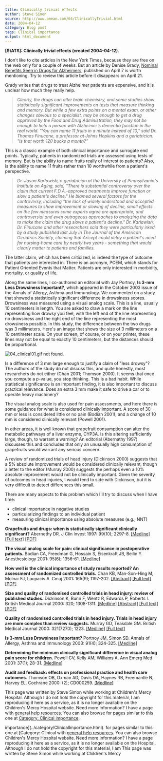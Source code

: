 ```yaml
---
title: Clinically trivial effects
author: Steve Simon
source: http://www.pmean.com/04/ClinicallyTrivial.html
date: 2004-04-12
category: Blog post
tags: Clinical importance
output: html_document
---
```

**[StATS]: Clinically trivial effects (created
2004-04-12)**.

I don\'t like to cite articles in the New York Times, because they are
free on the web only for a couple of weeks. But an article by Denise
Grady, [Nominal Benefits Seen in Drugs for
Alzheimers](http://www.nytimes.com/2004/04/07/health/07ALZH.html?ex=1082545788&ei=1&en=6aa8ecca5c561087),
published on April 7 is worth mentioning. Try to review this article
before it disappears on April 21.

Grady writes that drugs to treat Alzheimer patients are expensive, and
it is unclear how much they really help.

> *Clearly, the drugs can alter brain chemistry, and some studies show
> statistically significant improvements on tests that measure thinking
> and memory. But while a few extra points on a mental exam, or other
> changes obvious to a specialist, may be enough to get a drug approved
> by the Food and Drug Administration, they may not be enough to help a
> person with Alzheimer\'s dementia function in the real world. \"You
> can name 11 fruits in a minute instead of 10,\" said Dr. Thomas
> Finucane, a professor at Johns Hopkins and a geriatrician. \"Is that
> worth 120 bucks a month?\"*

This is a classic example of both clinical importance and surrogate end
points. Typically, patients in randomized trials are assessed using
tests of memory. But is the ability to name fruits really of interest to
patients? Also, is the ability to name 11 fruits rather than 10
worthwhile from a patient\'s perspective.

> *Dr. Jason Karlawish, a geriatrician at the University of
> Pennsylvania\'s Institute on Aging, said, \"There is substantial
> controversy over the claim that current F.D.A.-approved treatments
> improve function or slow a patient\'s decline.\" He blamed several
> factors for the controversy, including \"the lack of widely understood
> and accepted measures to show improvement or slowing of decline, small
> effects on the few measures some experts agree are appropriate, and
> controversial and even outrageous approaches to analyzing the data to
> make the claim the drug slows a patient\'s decline.\" Dr. Karlawish,
> Dr. Finucane and other researchers said they were particularly irked
> by a study published last July in The Journal of the American
> Geriatrics Society, claiming that Aricept could delay a patient\'s
> need for nursing-home care by nearly two years - something that would
> clearly matter to patients and families.*

The latter claim, which has been criticized, is indeed the type of
outcome that patients are interested in. There is an acronym, POEM,
which stands for Patient Oriented Events that Matter. Patients are only
interested in morbidity, mortality, or quality of life.

Along the same lines, I co-authored an editorial with Jay Portnoy, **Is
3-mm Less Drowsiness Important?**, which appeared in the October 2003
issue of the Annals of Allergy, Asthma and Immunology. We commented on a
study that showed a statistically significant difference in drowsiness
scores. Drowsiness was measured using a visual analog scale. This is a
line, usually 10 centimeters in length. You are asked to draw a mark on
the line representing how drowsy you feel, with the left end of the line
representing no drowsiness and the right end of the line representing
the most drowsiness possible. In this study, the difference between the
two drugs was 3 millimeters. Here\'s an image that shows the size of 3
millimeters on a 10 centimeter scale. On your screen, of course, or on
your printer, these lines may not be equal to exactly 10 centimeters,
but the distances should be proportional.

![04_clinical01.gif not found.](../../../web/images/04/ClinicallyTrivial01.png)

Is a difference of 3 mm large enough to justify a claim of \"less
drowsy\"? The authors of the study do not discuss this, and quite
honestly, most researchers do not either (Chan 2001; Thomson 2000). It
seems that once you compute a p-value, you stop thinking. This is a bad
habit. While statistical significance is an important finding, it is
also important to discuss practical relevance. Does an extra 3 mm make
it safe to drive a car or to operate heavy machinery?

The visual analog scale is also used for pain assessments, and here
there is some guidance for what is considered clinically important. A
score of 30 mm or less is considered little or no pain (Bodian 2001),
and a change of 10 mm is considered clinically relevant (Powell 2001).

In other areas, it is well known that grapefruit consumption can alter
the metabolic pathways of a liver enzyme, CYP3A. Is this altering
sufficiently large, though, to warrant a warning? An editorial
(Abernathy 1997) discusses this and concludes that only an unusually
high consumption of grapefruits would warrant any serious concern.

A review of randomized trials of head injury (Dickinson 2000) suggests
that a 5% absolute improvement would be considered clinically relevant,
though a letter to the editor (Murray 2000) suggests the perhaps even a
10% absolute improvement would not be clinically important. Given the
severity of outcomes in head injuries, I would tend to side with
Dickinson, but it is very difficult to detect differences this small.

There are many aspects to this problem which I\'ll try to discuss when I
have time:

-   clinical importance in negative studies
-   particularizing findings to an individual patient
-   measuring clinical importance using absolute measures (e.g., NNT)

**Grapefruits and drugs: when is statistically significant clinically
significant?** Abernethy DR. J Clin Invest 1997: 99(10); 2297-8.
[\[Medline\]](http://www.ncbi.nlm.nih.gov/entrez/query.fcgi?cmd=Retrieve&db=PubMed&list_uids=9153265&dopt=Abstract)
[\[Full text\]](http://www.jci.org/cgi/content/full/99/10/2297)
[\[PDF\]](http://www.jci.org/cgi/reprint/99/10/2297)

**The visual analog scale for pain: clinical significance in
postoperative patients.** Bodian CA, Freedman G, Hossain S, Eisenkraft
JB, Beilin Y. Anesthesiology 2001: 95(6); 1356-61.
[\[Medline\]](http://www.ncbi.nlm.nih.gov/entrez/query.fcgi?cmd=Retrieve&db=PubMed&list_uids=11748392&dopt=Abstract)

**How well is the clinical importance of study results reported? An
assessment of randomized controlled trials.** Chan KB, Man-Son-Hing M,
Molnar FJ, Laupacis A. Cmaj 2001: 165(9); 1197-202.
[\[Abstract\]](http://www.cmaj.ca/cgi/content/abstract/165/9/1197)
[\[Full text\]](http://www.cmaj.ca/cgi/content/full/165/9/1197)
[\[PDF\]](http://www.cmaj.ca/cgi/reprint/165/9/1197.pdf)

**Size and quality of randomised controlled trials in head injury:
review of published studies.** Dickinson K, Bunn F, Wentz R, Edwards P,
Roberts I. British Medical Journal 2000: 320; 1308-1311.
[\[Medline\]](http://www.ncbi.nlm.nih.gov/entrez/query.fcgi?cmd=Retrieve&db=PubMed&list_uids=10807622&dopt=Abstract)
[\[Abstract\]](http://bmj.bmjjournals.com/cgi/content/abstract/320/7245/1308)
[\[Full
text\]](http://bmj.bmjjournals.com/cgi/content/full/320/7245/1308)
[\[PDF\]](http://bmj.bmjjournals.com/cgi/reprint/320/7245/1308.pdf)

**Quality of randomised controlled trials in head injury. Trials in head
injury are more complex than review suggests.** Murray GD, Teasdale GM.
British Medical Journal 2000: 321(7270); 1223.
[\[Medline\]](http://www.ncbi.nlm.nih.gov/entrez/query.fcgi?cmd=Retrieve&db=PubMed&list_uids=11073525&dopt=Abstract)
[\[Full
text\]](http://bmj.bmjjournals.com/cgi/content/full/321/7270/1223)

**Is 3-mm Less Drowsiness Important?** Portnoy JM, Simon SD. Annals of
Allergy, Asthma and Immunology 2003: 91(4); 324-325.
[\[Medline\]](http://www.ncbi.nlm.nih.gov/entrez/query.fcgi?cmd=Retrieve&db=PubMed&list_uids=14582809&dopt=Abstract)

**Determining the minimum clinically significant difference in visual
analog pain score for children.** Powell CV, Kelly AM, Williams A. Ann
Emerg Med 2001: 37(1); 28-31.
[\[Medline\]](http://www.ncbi.nlm.nih.gov/entrez/query.fcgi?cmd=Retrieve&db=PubMed&list_uids=11145767&dopt=Abstract)

**Audit and feedback: effects on professional practice and health care
outcomes.** Thomson OB, Oxman AD, Davis DA, Haynes RB, Freemantle N,
Harvey EL. Cochrane 2000: (2); CD000259.
[\[Medline\]](http://www.ncbi.nlm.nih.gov/entrez/query.fcgi?cmd=Retrieve&db=PubMed&list_uids=10796520&dopt=Abstract)

This page was written by Steve Simon while working at Children\'s Mercy
Hospital. Although I do not hold the copyright for this material, I am
reproducing it here as a service, as it is no longer available on the
Children\'s Mercy Hospital website. Need more information? I have a page
with [general help resources](../GeneralHelp.html). You can also browse
for pages similar to this one at [Category: Clinical
importance](../category/ClinicalImportance.html).
<!---More--->
importance](../category/ClinicalImportance.html).
for pages similar to this one at [Category: Clinical
with [general help resources](../GeneralHelp.html). You can also browse
Children\'s Mercy Hospital website. Need more information? I have a page
reproducing it here as a service, as it is no longer available on the
Hospital. Although I do not hold the copyright for this material, I am
This page was written by Steve Simon while working at Children\'s Mercy

<!---Do not use
**[StATS]: Clinically trivial effects (created
This page was written by Steve Simon while working at Children\'s Mercy
Hospital. Although I do not hold the copyright for this material, I am
reproducing it here as a service, as it is no longer available on the
Children\'s Mercy Hospital website. Need more information? I have a page
with [general help resources](../GeneralHelp.html). You can also browse
for pages similar to this one at [Category: Clinical
importance](../category/ClinicalImportance.html).
--->

